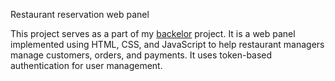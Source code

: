 Restaurant reservation web panel 

This project serves as a part of my [backelor](https://github.com/mohammadJaliliTorkamani/Lexeen-Reservation-KNTU-Thesis/tree/master) project. It is a web panel implemented using HTML, CSS, and JavaScript to help restaurant managers manage customers, orders, and payments. It uses token-based authentication for user management.  

